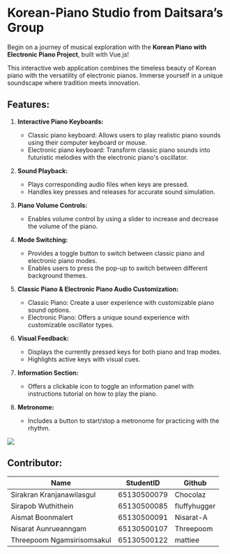 # Korean-Piano Studio from Daitsara’s Group

Begin on a journey of musical exploration with the **Korean Piano with Electronic Piano Project**, built with Vue.js!

This interactive web application combines the timeless beauty of Korean piano with the versatility of electronic pianos. Immerse yourself in a unique soundscape where tradition meets innovation.

## Features:

1. **Interactive Piano Keyboards:**
   - Classic piano keyboard: Allows users to play realistic piano sounds using their computer keyboard or mouse.
   - Electronic piano keyboard: Transform classic piano sounds into futuristic melodies with the electronic piano's oscillator.

2. **Sound Playback:**
   - Plays corresponding audio files when keys are pressed.
   - Handles key presses and releases for accurate sound simulation.

3. **Piano Volume Controls:**
   - Enables volume control by using a slider to increase and decrease the volume of the piano.

4. **Mode Switching:**
   - Provides a toggle button to switch between classic piano and electronic piano modes.
   - Enables users to press the pop-up to switch between different background themes.

5. **Classic Piano & Electronic Piano Audio Customization:**
   - Classic Piano: Create a user experience with customizable piano sound options.
   - Electronic Piano: Offers a unique sound experience with customizable oscillator types.

6. **Visual Feedback:**
   - Displays the currently pressed keys for both piano and trap modes.
   - Highlights active keys with visual cues.

7. **Information Section:**
   - Offers a clickable icon to toggle an information panel with instructions tutorial on how to play the piano.

8. **Metronome:**
   - Includes a button to start/stop a metronome for practicing with the rhythm.

<img src="./material/figma/demo.png"/>

## Contributor:
| Name                          | StudentID         | Github         |
| ----------------------------- | ----------------- | -------------- |
| Sirakran Kranjanawilasgul     | 65130500079       | Chocolaz       |
| Sirapob Wuthithein            | 65130500085       | fluffyhugger   |
| Aismat Boonmalert             | 65130500091       | Nisarat-A      |
| Nisarat Aunrueanngam          | 65130500107       | Threepoom      |
| Threepoom Ngamsirisomsakul    | 65130500122       | mattiee        |


